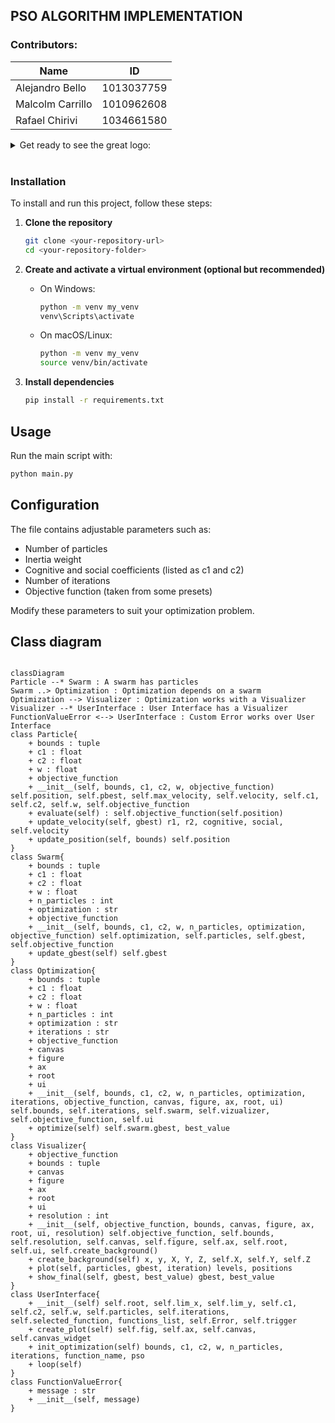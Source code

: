 ## PSO ALGORITHM IMPLEMENTATION

### Contributors: 
| Name | ID |
|---|---|
| Alejandro Bello | 1013037759 |
| Malcolm Carrillo | 1010962608 |
| Rafael Chirivi | 1034661580 |

<details><summary>Get ready to see the great logo: </summary><p>
<div align='center'>
<figure> <img src="https://i.postimg.cc/NFbwf57S/logo-def.png" alt="logo" width="400" height="auto"/></br>
<figcaption><b> "we're programmers, not designers" </b></figcaption></figure>
</div>
</p></details><br>

### Installation

To install and run this project, follow these steps:

1. **Clone the repository**  
   ```bash
   git clone <your-repository-url>
   cd <your-repository-folder>
   ```

2. **Create and activate a virtual environment (optional but recommended)**  
   - On Windows:  
     ```bash
     python -m venv my_venv
     venv\Scripts\activate
     ```
   - On macOS/Linux:  
     ```bash
     python -m venv my_venv
     source venv/bin/activate
     ```

3. **Install dependencies**  
   ```bash
   pip install -r requirements.txt
   ```

## Usage

Run the main script with:

```bash
python main.py
```


## Configuration

The file contains adjustable parameters such as:
- Number of particles
- Inertia weight
- Cognitive and social coefficients (listed as c1 and c2)
- Number of iterations
- Objective function (taken from some presets)

Modify these parameters to suit your optimization problem.


## Class diagram
```mermaid

classDiagram
Particle --* Swarm : A swarm has particles
Swarm ..> Optimization : Optimization depends on a swarm
Optimization --> Visualizer : Optimization works with a Visualizer
Visualizer --* UserInterface : User Interface has a Visualizer 
FunctionValueError <--> UserInterface : Custom Error works over User Interface
class Particle{
    + bounds : tuple
    + c1 : float
    + c2 : float
    + w : float
    + objective_function
    + __init__(self, bounds, c1, c2, w, objective_function) self.position, self.pbest, self.max_velocity, self.velocity, self.c1, self.c2, self.w, self.objective_function
    + evaluate(self) : self.objective_function(self.position)
    + update_velocity(self, gbest) r1, r2, cognitive, social, self.velocity
    + update_position(self, bounds) self.position
}
class Swarm{
    + bounds : tuple
    + c1 : float
    + c2 : float
    + w : float
    + n_particles : int
    + optimization : str
    + objective_function
    + __init__(self, bounds, c1, c2, w, n_particles, optimization, objective_function) self.optimization, self.particles, self.gbest, self.objective_function
    + update_gbest(self) self.gbest
}
class Optimization{
    + bounds : tuple
    + c1 : float
    + c2 : float
    + w : float
    + n_particles : int
    + optimization : str
    + iterations : str
    + objective_function
    + canvas
    + figure
    + ax
    + root 
    + ui
    + __init__(self, bounds, c1, c2, w, n_particles, optimization, iterations, objective_function, canvas, figure, ax, root, ui) self.bounds, self.iterations, self.swarm, self.vizualizer, self.objective_function, self.ui
    + optimize(self) self.swarm.gbest, best_value
}
class Visualizer{
    + objective_function
    + bounds : tuple
    + canvas
    + figure
    + ax
    + root 
    + ui
    + resolution : int
    + __init__(self, objective_function, bounds, canvas, figure, ax, root, ui, resolution) self.objective_function, self.bounds, self.resolution, self.canvas, self.figure, self.ax, self.root, self.ui, self.create_background()
    + create_background(self) x, y, X, Y, Z, self.X, self.Y, self.Z
    + plot(self, particles, gbest, iteration) levels, positions
    + show_final(self, gbest, best_value) gbest, best_value
}
class UserInterface{
    + __init__(self) self.root, self.lim_x, self.lim_y, self.c1, self.c2, self.w, self.particles, self.iterations, self.selected_function, functions_list, self.Error, self.trigger
    + create_plot(self) self.fig, self.ax, self.canvas, self.canvas_widget
    + init_optimization(self) bounds, c1, c2, w, n_particles, iterations, function_name, pso
    + loop(self)
}
class FunctionValueError{
    + message : str
    + __init__(self, message)
}

```

